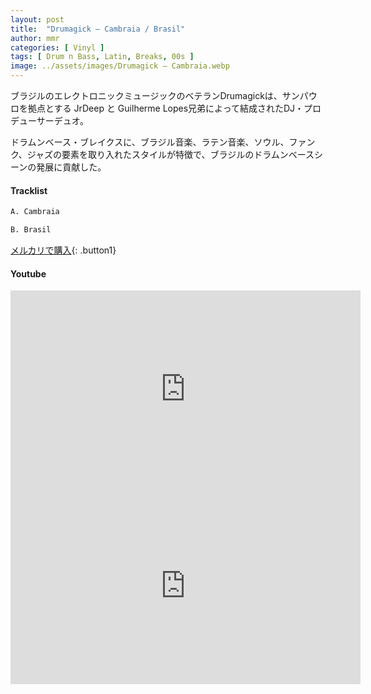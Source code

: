 ```yaml
---
layout: post
title:  "Drumagick – Cambraia / Brasil"
author: mmr
categories: [ Vinyl ]
tags: [ Drum n Bass, Latin, Breaks, 00s ]
image: ../assets/images/Drumagick – Cambraia.webp
---
```


ブラジルのエレクトロニックミュージックのベテランDrumagickは、サンパウロを拠点とする JrDeep と Guilherme Lopes兄弟によって結成されたDJ・プロデューサーデュオ。

ドラムンベース・ブレイクスに、ブラジル音楽、ラテン音楽、ソウル、ファンク、ジャズの要素を取り入れたスタイルが特徴で、ブラジルのドラムンベースシーンの発展に貢献した。

#### Tracklist
```md
A. Cambraia

B. Brasil
```

[メルカリで購入](https://jp.mercari.com/item/m42086405804?afid=6142608987){: .button1}

#### Youtube
<iframe width="560" height="315" src="https://www.youtube.com/embed/d1PQ3tpTTtI?si=cyUR6jo8sAVgV3LC" title="YouTube video player" frameborder="0" allow="accelerometer; autoplay; clipboard-write; encrypted-media; gyroscope; picture-in-picture; web-share" referrerpolicy="strict-origin-when-cross-origin" allowfullscreen></iframe>

<iframe width="560" height="315" src="https://www.youtube.com/embed/lsehBlrz_XA?si=NpTVAoSs7vG52CDu" title="YouTube video player" frameborder="0" allow="accelerometer; autoplay; clipboard-write; encrypted-media; gyroscope; picture-in-picture; web-share" referrerpolicy="strict-origin-when-cross-origin" allowfullscreen></iframe>
